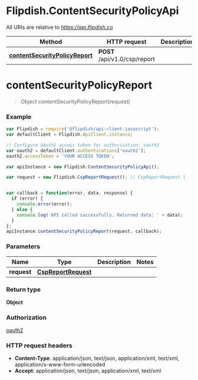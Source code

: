 # Flipdish.ContentSecurityPolicyApi

All URIs are relative to *https://api.flipdish.co*

Method | HTTP request | Description
------------- | ------------- | -------------
[**contentSecurityPolicyReport**](ContentSecurityPolicyApi.md#contentSecurityPolicyReport) | **POST** /api/v1.0/csp/report | 


<a name="contentSecurityPolicyReport"></a>
# **contentSecurityPolicyReport**
> Object contentSecurityPolicyReport(request)



### Example
```javascript
var Flipdish = require('@flipdish/api-client-javascript');
var defaultClient = Flipdish.ApiClient.instance;

// Configure OAuth2 access token for authorization: oauth2
var oauth2 = defaultClient.authentications['oauth2'];
oauth2.accessToken = 'YOUR ACCESS TOKEN';

var apiInstance = new Flipdish.ContentSecurityPolicyApi();

var request = new Flipdish.CspReportRequest(); // CspReportRequest | 


var callback = function(error, data, response) {
  if (error) {
    console.error(error);
  } else {
    console.log('API called successfully. Returned data: ' + data);
  }
};
apiInstance.contentSecurityPolicyReport(request, callback);
```

### Parameters

Name | Type | Description  | Notes
------------- | ------------- | ------------- | -------------
 **request** | [**CspReportRequest**](CspReportRequest.md)|  | 

### Return type

**Object**

### Authorization

[oauth2](../README.md#oauth2)

### HTTP request headers

 - **Content-Type**: application/json, text/json, application/xml, text/xml, application/x-www-form-urlencoded
 - **Accept**: application/json, text/json, application/xml, text/xml


